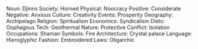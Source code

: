 Noun: Djinns
Society: Horned
Physical: Noocracy
Positive: Considerate
Negative: Anxious
Culture: Creativity
Events: Prosperity
Geography: Archipelago
Religion: Spiritualism
Economics: Syndicalism
Diets: Oophagous
Tech: Geothermal
Nature: Protective
Conflict: Isolation
Occupations: Shaman
Symbols: Fire
Architecture: Crystal palace
Language: Hieroglyphic
Fashion: Embroidered
Laws: Oligarchic
